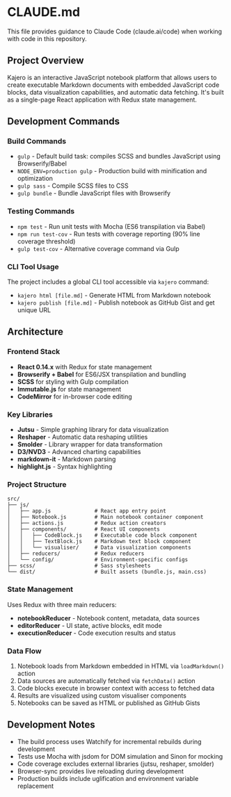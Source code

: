 # CLAUDE.md

This file provides guidance to Claude Code (claude.ai/code) when working with code in this repository.

## Project Overview

Kajero is an interactive JavaScript notebook platform that allows users to create executable Markdown documents with embedded JavaScript code blocks, data visualization capabilities, and automatic data fetching. It's built as a single-page React application with Redux state management.

## Development Commands

### Build Commands
- `gulp` - Default build task: compiles SCSS and bundles JavaScript using Browserify/Babel
- `NODE_ENV=production gulp` - Production build with minification and optimization
- `gulp sass` - Compile SCSS files to CSS
- `gulp bundle` - Bundle JavaScript files with Browserify

### Testing Commands
- `npm test` - Run unit tests with Mocha (ES6 transpilation via Babel)
- `npm run test-cov` - Run tests with coverage reporting (90% line coverage threshold)
- `gulp test-cov` - Alternative coverage command via Gulp

### CLI Tool Usage
The project includes a global CLI tool accessible via `kajero` command:
- `kajero html [file.md]` - Generate HTML from Markdown notebook
- `kajero publish [file.md]` - Publish notebook as GitHub Gist and get unique URL

## Architecture

### Frontend Stack
- **React 0.14.x** with Redux for state management
- **Browserify + Babel** for ES6/JSX transpilation and bundling
- **SCSS** for styling with Gulp compilation
- **Immutable.js** for state management
- **CodeMirror** for in-browser code editing

### Key Libraries
- **Jutsu** - Simple graphing library for data visualization
- **Reshaper** - Automatic data reshaping utilities  
- **Smolder** - Library wrapper for data transformation
- **D3/NVD3** - Advanced charting capabilities
- **markdown-it** - Markdown parsing
- **highlight.js** - Syntax highlighting

### Project Structure
```
src/
├── js/
│   ├── app.js              # React app entry point
│   ├── Notebook.js         # Main notebook container component
│   ├── actions.js          # Redux action creators
│   ├── components/         # React UI components
│   │   ├── CodeBlock.js    # Executable code block component
│   │   ├── TextBlock.js    # Markdown text block component
│   │   └── visualiser/     # Data visualization components
│   ├── reducers/           # Redux reducers
│   └── config/             # Environment-specific configs
├── scss/                   # Sass stylesheets
└── dist/                   # Built assets (bundle.js, main.css)
```

### State Management
Uses Redux with three main reducers:
- **notebookReducer** - Notebook content, metadata, data sources
- **editorReducer** - UI state, active blocks, edit mode
- **executionReducer** - Code execution results and status

### Data Flow
1. Notebook loads from Markdown embedded in HTML via `loadMarkdown()` action
2. Data sources are automatically fetched via `fetchData()` action  
3. Code blocks execute in browser context with access to fetched data
4. Results are visualized using custom visualiser components
5. Notebooks can be saved as HTML or published as GitHub Gists

## Development Notes

- The build process uses Watchify for incremental rebuilds during development
- Tests use Mocha with jsdom for DOM simulation and Sinon for mocking
- Code coverage excludes external libraries (jutsu, reshaper, smolder)
- Browser-sync provides live reloading during development
- Production builds include uglification and environment variable replacement